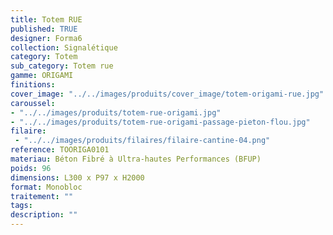 ```yaml
---
title: Totem RUE 
published: TRUE
designer: Forma6
collection: Signalétique
category: Totem
sub_category: Totem rue
gamme: ORIGAMI
finitions: 
cover_image: "../../images/produits/cover_image/totem-origami-rue.jpg"
caroussel: 
- "../../images/produits/totem-rue-origami.jpg"
- "../../images/produits/totem-rue-origami-passage-pieton-flou.jpg"
filaire: 
 - "../../images/produits/filaires/filaire-cantine-04.png"
reference: TOORIGA0101
materiau: Béton Fibré à Ultra-hautes Performances (BFUP)
poids: 96
dimensions: L300 x P97 x H2000
format: Monobloc
traitement: ""
tags: 
description: ""
---
```

